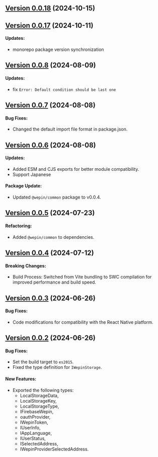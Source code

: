 ## [Version 0.0.18](https://www.npmjs.com/package/@wepin/storage-js/v/0.0.18) (2024-10-15)
## [Version 0.0.17](https://www.npmjs.com/package/@wepin/storage-js/v/0.0.17) (2024-10-11)

#### Updates:
  - monorepo package version synchronization


## [Version 0.0.8](https://www.npmjs.com/package/@wepin/storage-js/v/0.0.8) (2024-08-09)

#### Updates:
  - fix `Error: Default condition should be last one`

## [Version 0.0.7](https://www.npmjs.com/package/@wepin/storage-js/v/0.0.7) (2024-08-08)

#### Bug Fixes:
  - Changed the default import file format in package.json.
  
## [Version 0.0.6](https://www.npmjs.com/package/@wepin/storage-js/v/0.0.6) (2024-08-08)

#### Updates:
  - Added ESM and CJS exports for better module compatibility.
  - Support Japanese

#### Package Update:
 - Updated `@wepin/common` package to v0.0.4.

## [Version 0.0.5](https://www.npmjs.com/package/@wepin/storage-js/v/0.0.5) (2024-07-23)

#### Refactoring:
  - Added `@wepin/common` to dependencies.

## [Version 0.0.4](https://www.npmjs.com/package/@wepin/storage-js/v/0.0.4) (2024-07-12)

#### Breaking Changes:
 - Build Process: Switched from Vite bundling to SWC compilation for improved performance and build speed.

## [Version 0.0.3](https://www.npmjs.com/package/@wepin/storage-js/v/0.0.2) (2024-06-26)

#### Bug Fixes:

- Code modifications for compatibility with the React Native platform.

## [Version 0.0.2](https://www.npmjs.com/package/@wepin/storage-js/v/0.0.2) (2024-06-26)

#### Bug Fixes:

- Set the build target to `es2015`.
- Fixed the type definition for `IWepinStorage`.

#### New Features:
- Exported the following types:
  - LocalStorageData,
  - LocalStorageKey,
  - LocalStorageType,
  - IFirebaseWepin,
  - oauthProvider,
  - IWepinToken,
  - IUserInfo,
  - IAppLanguage,
  - IUserStatus,
  - ISelectedAddress,
  - IWepinProviderSelectedAddress.